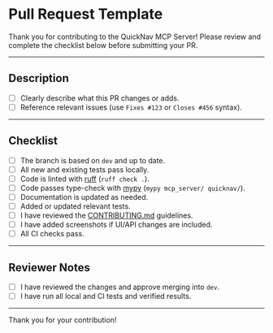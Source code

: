 # Pull Request Template

Thank you for contributing to the QuickNav MCP Server! Please review and complete the checklist below before submitting your PR.

---

## Description

- [ ] Clearly describe what this PR changes or adds.
- [ ] Reference relevant issues (use `Fixes #123` or `Closes #456` syntax).

---

## Checklist

- [ ] The branch is based on `dev` and up to date.
- [ ] All new and existing tests pass locally.
- [ ] Code is linted with [ruff](https://docs.astral.sh/ruff/) (`ruff check .`).
- [ ] Code passes type-check with [mypy](https://mypy-lang.org/) (`mypy mcp_server/ quicknav/`).
- [ ] Documentation is updated as needed.
- [ ] Added or updated relevant tests.
- [ ] I have reviewed the [CONTRIBUTING.md](../CONTRIBUTING.md) guidelines.
- [ ] I have added screenshots if UI/API changes are included.
- [ ] All CI checks pass.

---

## Reviewer Notes

- [ ] I have reviewed the changes and approve merging into `dev`.
- [ ] I have run all local and CI tests and verified results.

---

Thank you for your contribution!